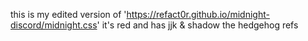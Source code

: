 this is my edited version of 'https://refact0r.github.io/midnight-discord/midnight.css'
it's red and has jjk & shadow the hedgehog refs
